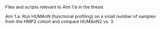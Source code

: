 Files and scripts relevant to Aim 1.b in the thesis

Aim 1.a: Run HUMAnN (functional profiling) on a small number of samples from the HMP2 cohort and compare HUMAnN2 vs. 3
